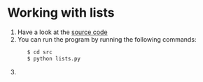 # Working with lists

1. Have a look at the [source code](src/lists.py)
2. You can run the program by running the following commands:  
   ```bash
      $ cd src  
      $ python lists.py
   ```
3.    